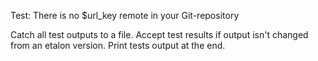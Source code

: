 



Test: There is no $url_key remote in your Git-repository

Catch all test outputs to a file. Accept test results if output isn't changed from an etalon version.
	Print tests output at the end.

